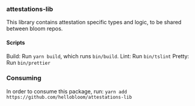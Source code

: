### attestations-lib

This library contains attestation specific types and logic, to be shared between
bloom repos.

#### Scripts

Build: Run `yarn build`, which runs `bin/build`.
Lint: Run `bin/tslint`
Pretty: Run `bin/prettier`

### Consuming

In order to consume this package, run: `yarn add https://github.com/hellobloom/attestations-lib`
